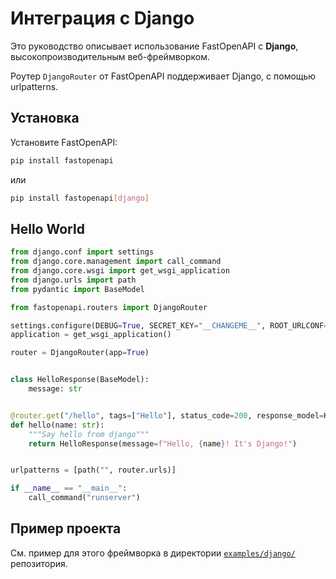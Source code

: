 # Интеграция с Django

Это руководство описывает использование FastOpenAPI с **Django**, высокопроизводительным веб-фреймворком.

Роутер `DjangoRouter` от FastOpenAPI поддерживает Django, с помощью urlpatterns.

## Установка

Установите FastOpenAPI:
```bash
pip install fastopenapi
```
или
```bash
pip install fastopenapi[django]
```

## Hello World

```python
from django.conf import settings
from django.core.management import call_command
from django.core.wsgi import get_wsgi_application
from django.urls import path
from pydantic import BaseModel

from fastopenapi.routers import DjangoRouter

settings.configure(DEBUG=True, SECRET_KEY="__CHANGEME__", ROOT_URLCONF=__name__)
application = get_wsgi_application()

router = DjangoRouter(app=True)


class HelloResponse(BaseModel):
    message: str


@router.get("/hello", tags=["Hello"], status_code=200, response_model=HelloResponse)
def hello(name: str):
    """Say hello from django"""
    return HelloResponse(message=f"Hello, {name}! It's Django!")


urlpatterns = [path("", router.urls)]

if __name__ == "__main__":
    call_command("runserver")

```

## Пример проекта

См. пример для этого фреймворка в директории [`examples/django/`](https://github.com/mr-fatalyst/fastopenapi/tree/master/examples/django) репозитория.

